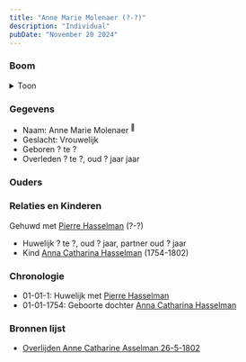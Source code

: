 ```yaml
---
title: "Anne Marie Molenaer (?-?)"
description: "Individual"
pubDate: "November 20 2024"
---
```


### Boom
<details><summary>Toon</summary>

![test](https://www.plantuml.com/plantuml/svg/hP9FYy8m4CNl-HI37lOaj5PtHOf_iRW7GTYzx4dIPjPccoPb4f4Y_UuRjQYm1ozx2PDvINulBvbPnyaTIiLi8NN5YPUGygpOapbeiJJA43ZYsde9jMEv50YPf4pXjSQoSZMKMAP8zjgo3WcDgoja3wTcYbiB9mO02qC2wJENMQ7HsZWkkTIJ2KIiOUm5jXUKPUowfJFN6c73IVhHADGSgGFSmdiG1CC-tBPtayKgMaMUSVgMg4G3yJZbQRrBZNCAnnEOmlH1iyL1gHtNOfUHiJOrtaoxgBd1jnA94DP-Wgha-auE0RghA1acY_yXji1uV4GXfDwVXGijyRHm15qbzxchKIbpzCJc8HuEI-vodv2l_ZeTd9q-pIPy6mxWmvcgyhByAPxRxh_2Plu5uIZemzfeXrfwj3VMFaolrrfdRLxtHdkbNkkFiHbguN_XBm00)
</details>

### Gegevens
- Naam: Anne Marie Molenaer <sup><a href="../s00069/" style="text-decoration:none" title="Overlijden Anne Catharine Asselman 26-5-1802">:link:</a></sup>
- Geslacht: Vrouwelijk
- Geboren ? te ? 
- Overleden ? te ?, oud ? jaar jaar 

### Ouders

### Relaties en Kinderen

Gehuwd met [Pierre Hasselman](../i00051/) (?-?) 
- Huwelijk ? te ?, oud ? jaar, partner oud ? jaar 
- Kind [Anna Catharina Hasselman](../i00041/) (1754-1802)

### Chronologie
- 01-01-1: Huwelijk met [Pierre Hasselman](../i00051/)
- 01-01-1754: Geboorte dochter [Anna Catharina Hasselman](../i00041/)

### Bronnen lijst
- [Overlijden Anne Catharine Asselman 26-5-1802](../s00069/)